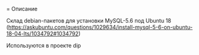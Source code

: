 
= Описание

Склад debian-пакетов для установки MySQL-5.6 под Ubuntu 18 (https://askubuntu.com/questions/1029634/install-mysql-5-6-on-ubuntu-18-04-lts/1034792#1034792)

Используются в проекте dip
